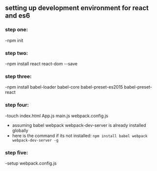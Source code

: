 ## setting up development environment for react and es6
### step one:
-npm init
### step two:
-npm install react react-dom --save
### step three:
-npm install babel-loader babel-core babel-preset-es2015 babel-preset-react
### step four:
-touch index.html App.js main.js webpack.config.js
- assuming babel webpack webpack-dev-server is already installed globally
- here is the command if its not installed: `npm install babel webpack webpack-dev-server -g`
### step five:
-setup webpack.config.js

